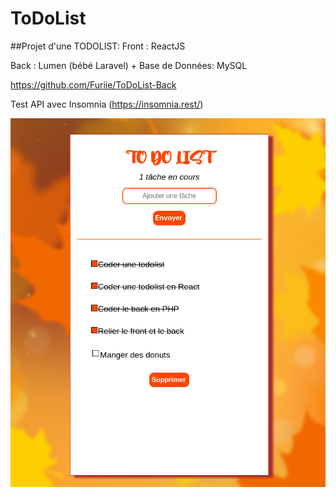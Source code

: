 # ToDoList

##Projet d'une TODOLIST: 
Front : ReactJS

Back : Lumen (bébé Laravel) + Base de Données: MySQL 

https://github.com/Furiie/ToDoList-Back

Test API avec Insomnia (https://insomnia.rest/)

![alt tag](https://raw.githubusercontent.com/Furiie/ToDoList/master/todo.png?token=AOVIJBWM5HYYDOJBOEQ65PS7KD6S6)
